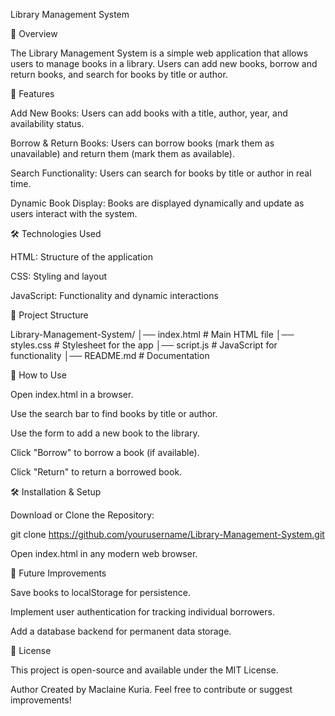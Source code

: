 Library Management System

📌 Overview

The Library Management System is a simple web application that allows users to manage books in a library. Users can add new books, borrow and return books, and search for books by title or author.

🚀 Features

Add New Books: Users can add books with a title, author, year, and availability status.

Borrow & Return Books: Users can borrow books (mark them as unavailable) and return them (mark them as available).

Search Functionality: Users can search for books by title or author in real time.

Dynamic Book Display: Books are displayed dynamically and update as users interact with the system.

🛠️ Technologies Used

HTML: Structure of the application

CSS: Styling and layout

JavaScript: Functionality and dynamic interactions

📂 Project Structure

Library-Management-System/
│── index.html      # Main HTML file
│── styles.css      # Stylesheet for the app
│── script.js       # JavaScript for functionality
│── README.md       # Documentation

📖 How to Use

Open index.html in a browser.

Use the search bar to find books by title or author.

Use the form to add a new book to the library.

Click "Borrow" to borrow a book (if available).

Click "Return" to return a borrowed book.

🛠️ Installation & Setup

Download or Clone the Repository:

git clone https://github.com/yourusername/Library-Management-System.git

Open index.html in any modern web browser.

📌 Future Improvements

Save books to localStorage for persistence.

Implement user authentication for tracking individual borrowers.

Add a database backend for permanent data storage.

📜 License

This project is open-source and available under the MIT License.

Author
Created by Maclaine Kuria. Feel free to contribute or suggest improvements!
